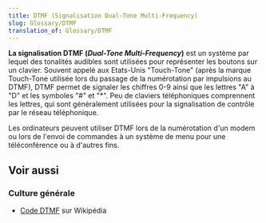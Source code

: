 ```yaml
---
title: DTMF (Signalisation Dual-Tone Multi-Frequency)
slug: Glossary/DTMF
translation_of: Glossary/DTMF
---
```


**La signalisation DTMF (<i lang="en">Dual-Tone Multi-Frequency</i>)** est un système par lequel des tonalités audibles sont utilisées pour représenter les boutons sur un clavier. Souvent appelé aux Etats-Unis "Touch-Tone" (après la marque Touch-Tone utilisée lors du passage de la numérotation par impulsions au DTMF), DTMF permet de signaler les chiffres 0-9 ainsi que les lettres "A" à "D" et les symboles "#" et "\*". Peu de claviers téléphoniques comprennent les lettres, qui sont généralement utilisées pour la signalisation de contrôle par le réseau téléphonique.

Les ordinateurs peuvent utiliser DTMF lors de la numérotation d'un modem ou lors de l'envoi de commandes à un système de menu pour une téléconférence ou à d'autres fins.

## Voir aussi

### Culture générale

- [Code DTMF](https://fr.wikipedia.org/wiki/Code_DTMF) sur Wikipédia
